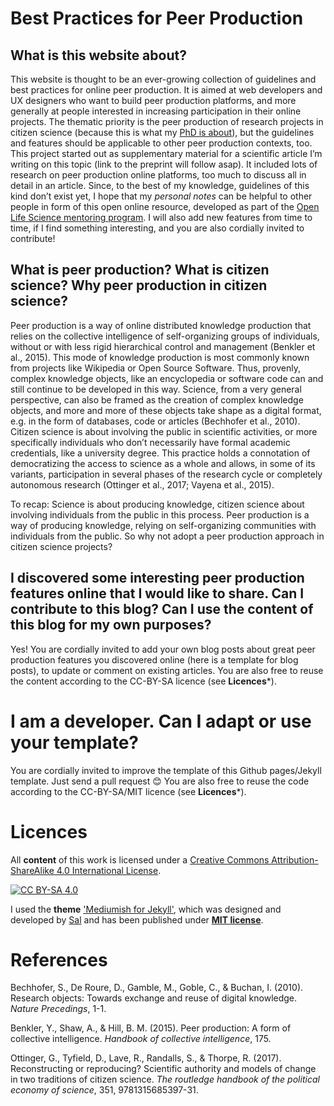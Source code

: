 # Best Practices for Peer Production
## What is this website about?
This website is thought to be an ever-growing collection of guidelines and best practices for online peer production. It is aimed at web developers and UX designers who want to build peer production platforms, and more generally at people interested in increasing participation in their online projects. The thematic priority is the peer production of research projects in citizen science (because this is what my [PhD is about](https://projects.cri-paris.org/projects/DngFftiU/summary)), but the guidelines and features should be applicable to other peer production contexts, too. This project started out as supplementary material for a scientific article I’m writing on this topic (link to the preprint will follow asap). It included lots of research on peer production online platforms, too much to discuss all in detail in an article. Since, to the best of my knowledge, guidelines of this kind don’t exist yet, I hope that my *personal notes* can be helpful to other people in form of this open online resource, developed as part of the [Open Life Science mentoring program](https://openlifesci.org/). I will also add new features from time to time, if I find something interesting, and you are also cordially invited to contribute!

## What is peer production? What is citizen science? Why peer production in citizen science?
Peer production is a way of online distributed knowledge production that relies on the collective intelligence of self-organizing groups of individuals, without or with less rigid hierarchical control and management (Benkler et al., 2015). This mode of knowledge production is most commonly known from projects like Wikipedia or Open Source Software. Thus, provenly, complex knowledge objects, like an encyclopedia or software code can and still continue to be developed in this way. Science, from a very general perspective, can also be framed as the creation of complex knowledge objects, and more and more of these objects take shape as a digital format, e.g. in the form of databases, code or articles (Bechhofer et al., 2010). Citizen science is about involving the public in scientific activities, or more specifically individuals who don’t necessarily have formal academic credentials, like a university degree. This practice holds a connotation of democratizing the access to science as a whole and allows, in some of its variants, participation in several phases of the research cycle or completely autonomous research (Ottinger et al., 2017; Vayena et al., 2015). 

To recap: Science is about producing knowledge, citizen science about involving individuals from the public in this process. Peer production is a way of producing knowledge, relying on self-organizing communities with individuals from the public. So why not adopt a peer production approach in citizen science projects?

## I discovered some interesting peer production features online that I would like to share. Can I contribute to this blog? Can I use the content of this blog for my own purposes?
Yes! You are cordially invited to add your own blog posts about great peer production features you discovered online (here is a template for blog posts), to update or comment on existing articles. You are also free to reuse the content according to the CC-BY-SA licence (see **Licences***).

# I am a developer. Can I adapt or use your template?
You are cordially invited to improve the template of this Github pages/Jekyll template. Just send a pull request 😊 You are also free to reuse the code according to the CC-BY-SA/MIT licence (see **Licences***).

# Licences 
All **content** of this work is licensed under a
[Creative Commons Attribution-ShareAlike 4.0 International License][cc-by-sa].

[![CC BY-SA 4.0][cc-by-sa-image]][cc-by-sa]

[cc-by-sa]: http://creativecommons.org/licenses/by-sa/4.0/
[cc-by-sa-image]: https://licensebuttons.net/l/by-sa/4.0/88x31.png

I used the **theme** ['Mediumish for Jekyll'](https://github.com/wowthemesnet/mediumish-theme-jekyll), which was designed and developed by [Sal](https://www.wowthemes.net) and has been published under [**MIT license**](https://github.com/wowthemesnet/mediumish-theme-jekyll/blob/master/LICENSE.txt).

# References
Bechhofer, S., De Roure, D., Gamble, M., Goble, C., & Buchan, I. (2010). Research objects: Towards exchange and reuse of digital knowledge. *Nature Precedings*, 1-1.

Benkler, Y., Shaw, A., & Hill, B. M. (2015). Peer production: A form of collective intelligence. *Handbook of collective intelligence*, 175.

Ottinger, G., Tyfield, D., Lave, R., Randalls, S., & Thorpe, R. (2017). Reconstructing or reproducing? Scientific authority and models of change in two traditions of citizen science. *The routledge handbook of the political economy of science*, 351, 9781315685397-31.

